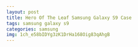 ```yaml
---
layout: post
title: Hero Of The Leaf Samsung Galaxy S9 Case
tags: samsung galaxy s9
categories: samsung
img: 1ch_e58bIDYg3zK1DrHa168Oig83qAhgB
---
```

